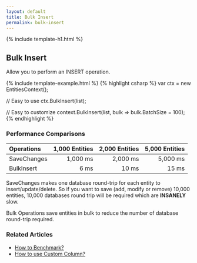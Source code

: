 ```yaml
---
layout: default
title: Bulk Insert
permalink: bulk-insert
---
```


{% include template-h1.html %}

## Bulk Insert
Allow you to perform an INSERT operation.

{% include template-example.html %} 
{% highlight csharp %}
var ctx = new EntitiesContext();

// Easy to use
ctx.BulkInsert(list);

// Easy to customize
context.BulkInsert(list, bulk => bulk.BatchSize = 100);
{% endhighlight %}

### Performance Comparisons

| Operations      | 1,000 Entities | 2,000 Entities | 5,000 Entities |
| :-------------- | -------------: | -------------: | -------------: |
| SaveChanges     | 1,000 ms       | 2,000 ms       | 5,000 ms       |
| BulkInsert      | 6 ms           | 10 ms          | 15 ms          |

SaveChanges makes one database round-trip for each entity to insert/update/delete. So if you want to save (add, modify or remove) 10,000 entities, 10,000 databases round trip will be required which are **INSANELY** slow.

Bulk Operations save entities in bulk to reduce the number of database round-trip required.

### Related Articles

- [How to Benchmark?](benchmark)
- [How to use Custom Column?](custom-column)


